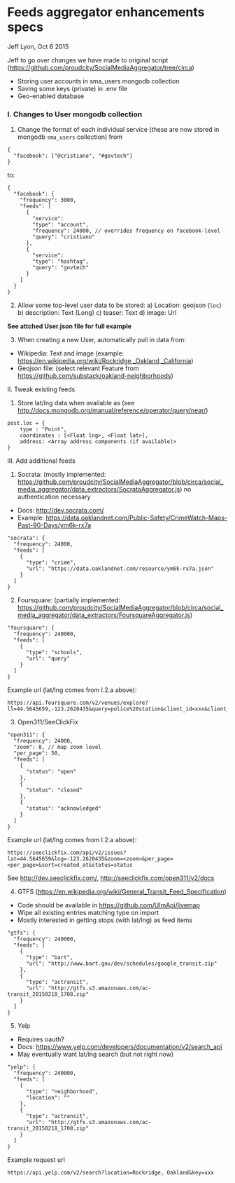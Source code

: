 # Feeds aggregator enhancements specs
Jeff Lyon, Oct 6 2015

Jeff to go over changes we have made to original script (https://github.com/proudcity/SocialMediaAggregator/tree/circa)
* Storing user accounts in sma_users mongodb collection
* Saving some keys (private) in .env file
* Geo-enabled database

### I. Changes to User mongodb collection

1. Change the format of each individual service (these are now stored in mongodb `sma_users` collection) from 
```
{
  "facebook": ["@cristiano", "#govtech"] 
}
```
to:
```
{
  "facebook": {
    "frequency": 3000,
    "feeds": [
      {
        "service": 
        "type": "account",
        "frequency": 24000, // overrides frequency on facebook-level
        "query": "cristiano"
      },
      {
        "service": 
        "type": "hashtag",
        "query": "govtech"
      }
    ]
  }
}
```

2. Allow some top-level user data to be stored:
  a) Location: geojson (`loc`)
  b) description: Text (Long)
  c) teaser: Text
  d) image: Url

**See attched User.json file for full example**


3. When creating a new User, automatically pull in data from:
* Wikipedia: Text and image (example: https://en.wikipedia.org/wiki/Rockridge,_Oakland,_California)
* Geojson file: (select relevant Feature from https://github.com/substack/oakland-neighborhoods)


II. Tweak existing feeds

1. Store lat/lng data when available as (see http://docs.mongodb.org/manual/reference/operator/query/near/)
```
post.loc = {
    type : "Point",
    coordinates : [<Float lng>, <Float lat>],
    address: <Array address components (if available)>
}
```


III. Add additional feeds

1. Socrata: (mostly implemented: https://github.com/proudcity/SocialMediaAggregator/blob/circa/social_media_aggregator/data_extractors/SocrataAggregator.js) no authentication necessary
* Docs: http://dev.socrata.com/
* Example: https://data.oaklandnet.com/Public-Safety/CrimeWatch-Maps-Past-90-Days/ym6k-rx7a
```
"socrata": {
  "frequency": 24000,
  "feeds": [
    {
      "type": "crime",
      "url": "https://data.oaklandnet.com/resource/ym6k-rx7a.json"
    }
  ]
}
```

2. Foursquare: (partially implemented: https://github.com/proudcity/SocialMediaAggregator/blob/circa/social_media_aggregator/data_extractors/FoursquareAggregator.js)
```
"foursquare": {
  "frequency": 240000,
  "feeds": [
    {
      "type": "schools",
      "url": "query"
    }
  ]
}
```
Example url (lat/lng comes from I.2.a above):
```
https://api.foursquare.com/v2/venues/explore?ll=44.5645659,-123.2620435&query=police%20station&client_id=xxx&client_secret=xxx&v=20140601
```

3. Open311/SeeClickFix
```
"open311": {
  "frequency": 24000,
  "zoom": 8, // map zoom level
  "per_page": 50,
  "feeds": [
    {
      "status": "open"
    },
    {
      "status": "closed"
    },
    {
      "status": "acknowledged"
    }
  ]
}
```
Example url (lat/lng comes from I.2.a above):
```
https://seeclickfix.com/api/v2/issues?lat=44.5645659&lng=-123.2620435&zoom=<zoom>&per_page=<per_page>&sort=created_at&status=status
```
See http://dev.seeclickfix.com/, http://seeclickfix.com/open311/v2/docs

4. GTFS (https://en.wikipedia.org/wiki/General_Transit_Feed_Specification)
* Code should be available in https://github.com/UlmApi/livemap
* Wipe all existing entries matching type on import
* Mostly interested in getting stops (with lat/lng) as feed items
``` 
"gtfs": {
  "frequency": 240000,
  "feeds": [
    {
      "type": "bart",
      "url": "http://www.bart.gov/dev/schedules/google_transit.zip"
    },
    {
      "type": "actransit",
      "url": "http://gtfs.s3.amazonaws.com/ac-transit_20150218_1708.zip"
    }
  ]
}
```


5. Yelp
* Requires oauth?
* Docs: https://www.yelp.com/developers/documentation/v2/search_api
* May eventually want lat/lng search (but not right now)
``` 
"yelp": {
  "frequency": 240000,
  "feeds": [
    {
      "type": "neighborhood",
      "location": ""
    },
    {
      "type": "actransit",
      "url": "http://gtfs.s3.amazonaws.com/ac-transit_20150218_1708.zip"
    }
  ]
}
```
Example request url
```
https://api.yelp.com/v2/search?location=Rockridge, Oakland&key=xxx
```

